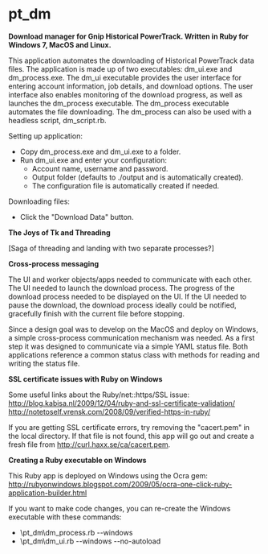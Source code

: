 pt_dm
=====

**Download manager for Gnip Historical PowerTrack.  Written in Ruby for Windows 7, MacOS and Linux.**

This application automates the downloading of Historical PowerTrack data files.  The application is made up of two executables: dm_ui.exe and dm_process.exe.  The dm_ui executable provides the user interface for entering account  information, job details, and download options.  The user interface also enables monitoring of the download progress, as well as launches the dm_process executable. The dm_process executable automates the file downloading. The dm_process can also be used with a headless script, dm_script.rb.  

Setting up application:
+ Copy dm_process.exe and dm_ui.exe to a folder.
+ Run dm_ui.exe and enter your configuration:
  + Account name, username and password.
  + Output folder (defaults to ./output and is automatically created).
  + The configuration file is automatically created if needed.

Downloading files:
+ Click the "Download Data" button.  

**The Joys of Tk and Threading**

[Saga of threading and landing with two separate processes?]

**Cross-process messaging**

The UI and worker objects/apps needed to communicate with each other.  The UI needed to launch the download process. The progress of the download process needed to be displayed on the UI.  If the UI needed to pause the download, the download process ideally could be notified, gracefully finish with the current file before stopping.

Since a design goal was to develop on the MacOS and deploy on Windows, a simple cross-process communication mechanism was needed.  As a first step it was designed to communicate via a simple YAML status file.  Both applications reference a common status class with methods for reading and writing the status file.


**SSL certificate issues with Ruby on Windows**

Some useful links about the Ruby/net::https/SSL issue:
http://blog.kabisa.nl/2009/12/04/ruby-and-ssl-certificate-validation/
http://notetoself.vrensk.com/2008/09/verified-https-in-ruby/

If you are getting SSL certificate errors, try removing the "cacert.pem" in the local directory.
If that file is not found, this app will go out and create a fresh file from http://curl.haxx.se/ca/cacert.pem.


**Creating a Ruby executable on Windows**

This Ruby app is deployed on Windows using the Ocra gem:
http://rubyonwindows.blogspot.com/2009/05/ocra-one-click-ruby-application-builder.html

If you want to make code changes, you can re-create the Windows executable with these commands:
* \pt_dm\dm_process.rb --windows
* \pt_dm\dm_ui.rb --windows --no-autoload
